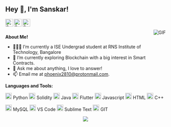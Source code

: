 <h2 title="hehehe"> Hey 👋, I'm Sanskar!</h2>

<a href="https://www.linkedin.com/in/sanskar-jaiswal-102b661a3/">
  <img align="left" alt="Sanskar's LinkedIn" width="24px" src="https://img.icons8.com/fluent/96/000000/linkedin.png" />
</a>
<a href="https://www.instagram.com/j.sanskarr/">
  <img align="left" alt="Sanskar's Instagram" width="24px" src="https://img.icons8.com/fluent/96/000000/instagram-new.png" />
</a>
<a href="https://twitter.com/TitanWithKagune">
  <img align="left" alt="Sanskar's Twitter" width="24px" src="https://img.icons8.com/color/96/000000/twitter--v2.png" />
</a>




<br />
<br />


 

  <img align="right" alt="GIF" src="https://media.giphy.com/media/LmNwrBhejkK9EFP504/giphy.gif" />

**About Me!**

- 👨🏽‍💻 I’m currently a ISE Undergrad student at RNS Institute of Technology, Bangalore
- 🌱 I’m currently exploring Blockchain with a big interest in Smart Contracts. 
- 💬 Ask me about anything, I love to answer!
- 📫 Email me at [phoenix2810@protonmail.com](mailto:phoenix2810@protonmail.com).



**Languages and Tools:**  


<code><img height="20" src="https://img.icons8.com/color/96/000000/python--v1.png"></code> Python
<code><img height="20" src="https://img.icons8.com/fluent/96/000000/ethereum.png"></code> Solidity
<code><img height="20" src="https://img.icons8.com/color/96/000000/java-coffee-cup-logo--v1.png"></code> Java
<code><img height="20" src="https://img.icons8.com/color/96/000000/flutter.png"></code> Flutter
<code><img height="20" src="https://img.icons8.com/color/96/000000/javascript--v1.png"></code> Javascript
<code><img height="20" src="https://img.icons8.com/color/96/000000/html-5--v1.png"></code> HTML
<code><img height="20" src="https://img.icons8.com/color/96/000000/c-plus-plus-logo.png"></code> C++


<code><img height="20" src="https://img.icons8.com/color/96/000000/mysql-logo.png"></code> MySQL
<code><img height="20" src="https://img.icons8.com/color/96/000000/visual-studio-code-2019.png"></code> VS Code
<code><img height="20" src="https://img.icons8.com/fluent/96/000000/sublime-text.png"/></code> Sublime Text
<code><img height="20" src="https://img.icons8.com/color/96/000000/git.png"></code> GIT

<p align="center">
<img align="center" src="https://github-readme-stats.vercel.app/api?username=sanskarjaiswal2001&show_icons=true&hide_border=true">
</p>
